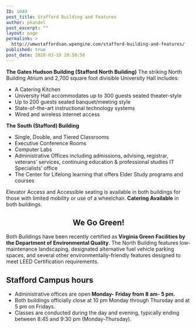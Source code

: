 ```yaml
---
ID: 1049
post_title: Stafford Building and Features
author: pkandel
post_excerpt: ""
layout: page
permalink: >
  http://umwstaffordsan.wpengine.com/stafford-building-and-features/
published: true
post_date: 2020-03-19 20:56:58
---
```

<strong>The Gates Hudson Building (Stafford North Building)</strong>
The striking North Building Atrium and 2,700 square foot divisible University Hall includes:
<ul>
 	<li>A Catering Kitchen</li>
 	<li>University Hall accommodates up to 300 guests seated theater-style</li>
 	<li>Up to 200 guests seated banquet/meeting style</li>
 	<li>State-of-the-art instructional technology systems</li>
 	<li>Wired and wireless internet access</li>
</ul>
<strong>The South (Stafford) Building</strong>
<ul>
 	<li>Single, Double, and Tiered Classrooms</li>
 	<li>Executive Conference Rooms</li>
 	<li>Computer Labs</li>
 	<li>Administrative Offices including admissions, advising, registrar, veterans’ services, continuing education &amp; professional studies IT Specialists’ office</li>
 	<li>The Center for Lifelong learning that offers Elder Study programs and courses</li>
</ul>
Elevator Access and Accessible seating is available in both buildings for those with limited mobility or use of a wheelchair. <strong>Catering Available</strong> in both buildings.
<h2 style="text-align: center;">We Go Green!</h2>
Both Buildings have been recently certified as<strong> Virginia Green Facilities by the Department of Environmental Quality</strong>. The North Building features low-maintenance landscaping, designated alternative fuel vehicle parking spaces, and several other environmentally-friendly features designed to meet LEED Certification requirements.
<h2><strong>Stafford Campus hours</strong></h2>
<ul>
 	<li>Administrative offices are open<strong> Monday- Friday from 8 am- 5 pm.</strong></li>
 	<li>Both buildings officially close at 10 pm Monday through Thursday and at 5 pm on Fridays.</li>
 	<li>Classes are conducted during the day and evening, typically ending between 8:45 and 9:30 pm (Monday-Thursday).</li>
</ul>